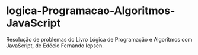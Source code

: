 # logica-Programacao-Algoritmos-JavaScript
Resolução de problemas do Livro Lógica de Programação e Algoritmos com JavaScript, de Edécio Fernando Iepsen. 


